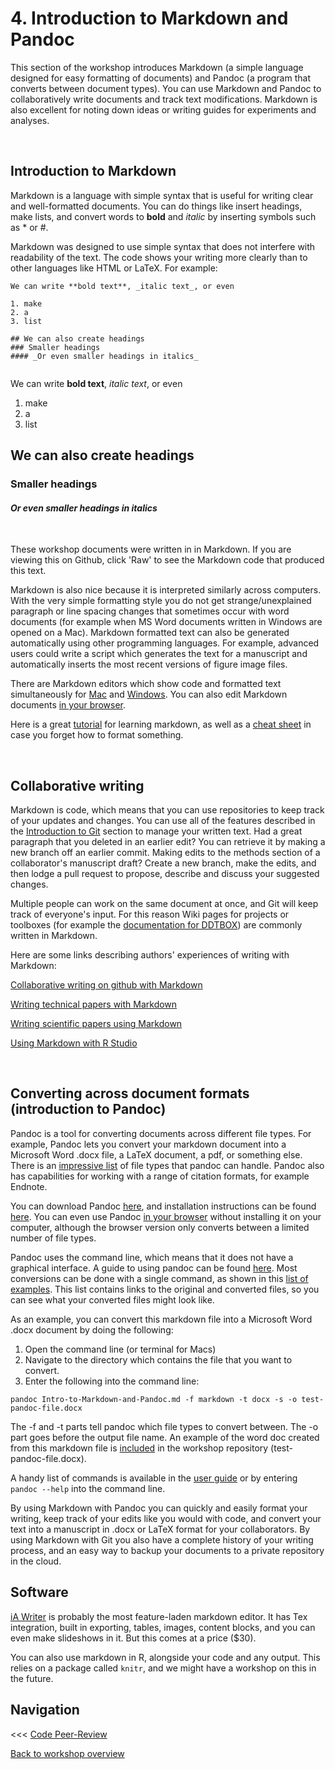 # 4. Introduction to Markdown and Pandoc

This section of the workshop introduces Markdown (a simple  language designed for easy formatting of documents) and Pandoc (a program that converts between document types). You can use Markdown and Pandoc to collaboratively write documents and track text modifications. Markdown is also excellent for noting down ideas or writing guides for experiments and analyses.

<br/>

## Introduction to Markdown

Markdown is a language with simple syntax that is useful for writing clear and well-formatted documents. You can do things like insert headings, make lists, and convert words to **bold** and *italic* by inserting symbols such as * or #. 

Markdown was designed to use simple syntax that does not interfere with readability of the text. The code shows your writing more clearly than to other languages like HTML or LaTeX. For example:

```
We can write **bold text**, _italic text_, or even

1. make
2. a
3. list

## We can also create headings
### Smaller headings
#### _Or even smaller headings in italics_


```
We can write **bold text**, _italic text_, or even

1. make
2. a
3. list

## We can also create headings
### Smaller headings
#### _Or even smaller headings in italics_

<br/>

These workshop documents were written in in Markdown. If you are viewing this on Github, click 'Raw' to see the Markdown code that produced this text.

Markdown is also nice because it is interpreted similarly across computers. With the very simple formatting style you do not get strange/unexplained paragraph or line spacing changes that sometimes occur with word documents (for example when MS Word documents written in Windows are opened on a Mac). Markdown formatted text can also be generated automatically using other programming languages. For example, advanced users could write a script which generates the text for a manuscript and automatically inserts the most recent versions of figure image files.

There are Markdown editors which show code and formatted text simultaneously for [Mac](https://macdown.uranusjr.com/) and [Windows](http://markdownpad.com/). You can also edit Markdown documents [in your browser](https://stackedit.io/).

Here is a great [tutorial](www.markdowntutorial.com) for learning markdown, as well as a [cheat sheet](https://github.com/adam-p/markdown-here/wiki/Markdown-Cheatsheet) in case you forget how to format something.

<br/>

## Collaborative writing

Markdown is code, which means that you can use repositories to keep track of your updates and changes. You can use all of the features described in the [Introduction to Git](https://github.com/Decision-Neuroscience-Lab/coding-workshop-material/blob/master/Writing-Clear-Code.md) section to manage your written text. Had a great paragraph that you deleted in an earlier edit? You can retrieve it by making a new branch off an earlier commit. Making edits to the methods section of a collaborator's manuscript draft? Create a new branch, make the edits, and then lodge a pull request to propose, describe and discuss your suggested changes. 

Multiple people can work on the same document at once, and Git will keep track of everyone's input. For this reason Wiki pages for projects or toolboxes (for example the [documentation for DDTBOX](https://github.com/DDTBOX/tutorials/blob/master/DDTBox%20Documentation.md)) are commonly written in Markdown.

Here are some links describing authors' experiences of writing with Markdown:

[Collaborative writing on github with Markdown](https://oleb.net/blog/2016/02/collaborative-writing-on-github/)

[Writing technical papers with Markdown](http://blog.kdheepak.com/writing-papers-with-markdown.html)

[Writing scientific papers using Markdown](https://danieljhocking.wordpress.com/2014/12/09/writing-scientific-papers-using-markdown/)

[Using Markdown with R Studio](https://danieljhocking.wordpress.com/2013/09/25/knitting-beautiful-documents-in-rstudio/)

<br/>

## Converting across document formats (introduction to Pandoc)

Pandoc is a tool for converting documents across different file types. For example, Pandoc lets you convert your markdown document into a Microsoft Word .docx file, a LaTeX document, a pdf, or something else. There is an [impressive list](http://pandoc.org/index.html) of file types that pandoc can handle. Pandoc also has capabilities for working with a range of citation formats, for example Endnote.

You can download Pandoc [here](https://github.com/jgm/pandoc/releases/tag/1.19.2.1), and installation instructions can be found [here](http://pandoc.org/installing.html). You can even use Pandoc [in your browser](http://pandoc.org/try/) without installing it on your computer, although the browser version only converts between a limited number of file types. 

Pandoc uses the command line, which means that it does not have a graphical interface. A guide to using pandoc can be found [here](http://pandoc.org/getting-started.html). Most conversions can be done with a single command, as shown in this [list of examples](http://pandoc.org/demos.html). This list contains links to the original and converted files, so you can see what your converted files might look like. 

As an example, you can convert this markdown file into a Microsoft Word .docx document by doing the following:

1. Open the command line (or terminal for Macs)
2. Navigate to the directory which contains the file that you want to convert.
3. Enter the following into the command line:

`pandoc Intro-to-Markdown-and-Pandoc.md -f markdown -t docx -s -o test-pandoc-file.docx`

The -f and -t parts tell pandoc which file types to convert between. The -o part goes before the output file name. An example of the word doc created from this markdown file is [included](https://github.com/Decision-Neuroscience-Lab/coding-workshop-material/blob/master/test-pandoc-file.docx) in the workshop repository (test-pandoc-file.docx).

A handy list of commands is available in the [user guide](http://pandoc.org/MANUAL.html) or by entering `pandoc --help` into the command line.

By using Markdown with Pandoc you can quickly and easily format your writing, keep track of your edits like you would with code, and convert your text into a manuscript in .docx or LaTeX format for your collaborators. By using Markdown with Git you also have a complete history of your writing process, and an easy way to backup your documents to a private repository in the cloud.

## Software
[iA Writer](https://ia.net/writer/) is probably the most feature-laden markdown editor. It has Tex integration, built in exporting, tables, images, content blocks, and you can even make slideshows in it. But this comes at a price ($30).

You can also use markdown in R, alongside your code and any output. This relies on a package called `knitr`, and we might have a workshop on this in the future.

## Navigation

<<< [Code Peer-Review](https://github.com/Decision-Neuroscience-Lab/coding-workshop-material/blob/master/Code-Peer-Review.md)						

[Back to workshop overview](https://github.com/Decision-Neuroscience-Lab/coding-workshop-material/blob/master/Coding%20Workshop%20DNLab.md)

